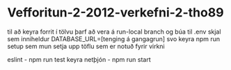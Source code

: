 # Vefforitun-2-2012-verkefni-2-tho89

til að keyra forrit í tölvu þarf að vera á run-local branch og
búa til .env skjal sem inniheldur DATABASE_URL=[tenging á gangagrun]
svo keyra npm run setup sem mun setja upp töflu sem er notuð fyrir virkni

eslint - npm run test
keyra netþjón - npm run start
